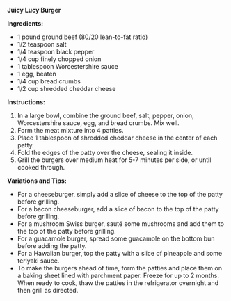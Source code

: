 **Juicy Lucy Burger**

**Ingredients:**

* 1 pound ground beef (80/20 lean-to-fat ratio)
* 1/2 teaspoon salt
* 1/4 teaspoon black pepper
* 1/4 cup finely chopped onion
* 1 tablespoon Worcestershire sauce
* 1 egg, beaten
* 1/4 cup bread crumbs
* 1/2 cup shredded cheddar cheese

**Instructions:**

1. In a large bowl, combine the ground beef, salt, pepper, onion, Worcestershire sauce, egg, and bread crumbs. Mix well.
2. Form the meat mixture into 4 patties.
3. Place 1 tablespoon of shredded cheddar cheese in the center of each patty.
4. Fold the edges of the patty over the cheese, sealing it inside.
5. Grill the burgers over medium heat for 5-7 minutes per side, or until cooked through.

**Variations and Tips:**

* For a cheeseburger, simply add a slice of cheese to the top of the patty before grilling.
* For a bacon cheeseburger, add a slice of bacon to the top of the patty before grilling.
* For a mushroom Swiss burger, sauté some mushrooms and add them to the top of the patty before grilling.
* For a guacamole burger, spread some guacamole on the bottom bun before adding the patty.
* For a Hawaiian burger, top the patty with a slice of pineapple and some teriyaki sauce.
* To make the burgers ahead of time, form the patties and place them on a baking sheet lined with parchment paper. Freeze for up to 2 months. When ready to cook, thaw the patties in the refrigerator overnight and then grill as directed.